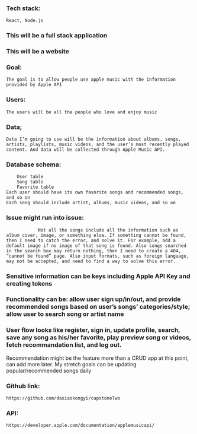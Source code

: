 ### Tech stack: 
    React, Node.js
### This will be a full stack application
### This will be a website
### Goal: 
    The goal is to allow people use apple music with the information provided by Apple API
### Users: 
    The users will be all the people who love and enjoy music
### Data; 
    Data I’m going to use will be the information about albums, songs, artists, playlists, music videos, and the user’s most recently played content. And data will be collected through Apple Music API.
### Database schema: 
	    User table
	    Song table
	    Favorite table
    Each user should have its own favorite songs and recommended songs, and so on
    Each song should include artist, albums, music videos, and so on
### Issue might run into issue:
                Not all the songs include all the information such as album cover, image, or something else. If something cannot be found, then I need to catch the error, and solve it. For example, add a default image if no image of that song is found. Also songs searched in the search box may return nothing, then I need to create a 404, “cannot be found” page. Also input formats, such as foreign language, may not be accepted, and need to find a way to solve this error.   
### Sensitive information can be keys including Apple API Key and creating tokens
### Functionality can be: allow user sign up/in/out, and provide recommended songs based on user’s songs’ categories/style; allow user to search song or artist name
### User flow looks like register, sign in, update profile, search, save any song as his/her favorite, play preview song or videos, fetch recommandation list, and log out. 
Recommendation might be the feature more than a CRUD app at this point, can add more later. My stretch goals can be updating popular/recommended songs daily

### Github link: 
    https://github.com/daxiaokongyi/capstoneTwo
### API: 
    https://developer.apple.com/documentation/applemusicapi/